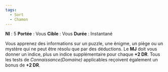 ```yaml
---
tags:
  - Sort
  - Chamon
---
```

**NI** : 5
**Portée** : Vous
**Cible** : Vous
**Durée** : Instantané

Vous apprenez des informations sur un puzzle, une énigme, un piège ou un mystère qui ne peut être résolu que par des déductions. Le **MJ** doit vous donner un indice, plus un indice supplémentaire pour chaque **+2 DR**. Tous les tests de *Connaissance(Domaine)* applicables reçoivent également un bonus de **+2 DR**.